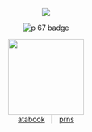 <p align="center">
  <img src=https://i.postimg.cc/DyfSQNfg/text.gif/>
</p>
<p align="center">
  <img src="https://img.shields.io/badge/screaming_in_public_restrooms%20-pt.67-red.svg" alt="p 67 badge">
</p>
<p align="center">
  <img src="https://i.postimg.cc/X7FnCcdT/YGw1xbnq-removebg-preview.png" width="150"><br>
  <a href="https://tshirtawarenessday" target="_blank">atabook</a>
  &nbsp;&nbsp;|&nbsp;&nbsp;
  <a href="https://en.pronouns.page/@stevexgarretyaoi" target="_blank">prns</a>
</p>
